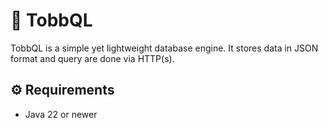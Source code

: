 # 📂 TobbQL
TobbQL is a simple yet lightweight database engine. It stores data in JSON format and query are done via HTTP(s).

## ⚙ Requirements
- Java 22 or newer